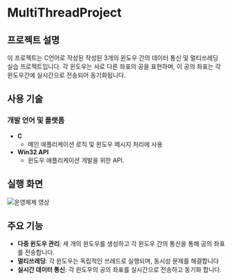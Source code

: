 # MultiThreadProject

## 프로젝트 설명
이 프로젝트는 C언어로 작성된 작성된 3개의 윈도우 간의 데이터 통신 및 멀티쓰레딩 실습 프로젝트입니다. 각 윈도우는 서로 다른 좌표의 공을 표현하며, 이 공의 좌표는 각 윈도우간에 실시간으로 전송되어 동기화됩니다.
## 사용 기술
### 개발 언어 및 플랫폼
- **C**
  - 메인 애플리케이션 로직 및 윈도우 메시지 처리에 사용
- **Win32 API**
  - 윈도우 애플리케이션 개발을 위한 API.
## 실행 화면
![운영체제 영상](https://github.com/sunkk8482/MultiThreadProject/assets/86597542/d9afa260-301b-4fbb-a5ce-f9910d308a9e)
## 주요 기능
- **다중 윈도우 관리**: 세 개의 윈도우를 생성하고 각 윈도우 간의 통신을 통해 공의 좌표를 전송합니다.
- **멀티쓰레딩**: 각 윈도우는 독립적인 쓰레드로 실행되며, 동시성 문제를 해결합니다
- **실시간 데이터 통신**: 각 윈도우의 공의 좌표를 실시간으로 전송하고 동기화 합니다.
